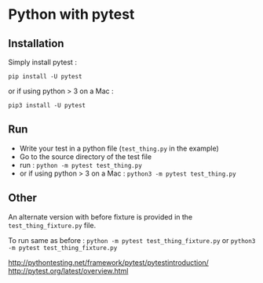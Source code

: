 # Python with pytest


## Installation
Simply install pytest : 
```
pip install -U pytest
```
or if using python > 3 on a Mac : 
```
pip3 install -U pytest
```

## Run
 - Write your test in a python file (```test_thing.py``` in the example)
 - Go to the source directory of the test file 
 - run : ```python -m pytest test_thing.py```
 - or if using python > 3 on a Mac : ```python3 -m pytest test_thing.py```

## Other
An alternate version with before fixture is provided in the ```test_thing_fixture.py``` file.

To run same as before : 
```python -m pytest test_thing_fixture.py``` or ```python3 -m pytest test_thing_fixture.py```


<http://pythontesting.net/framework/pytest/pytest­introduction/>
<http://pytest.org/latest/overview.html>
